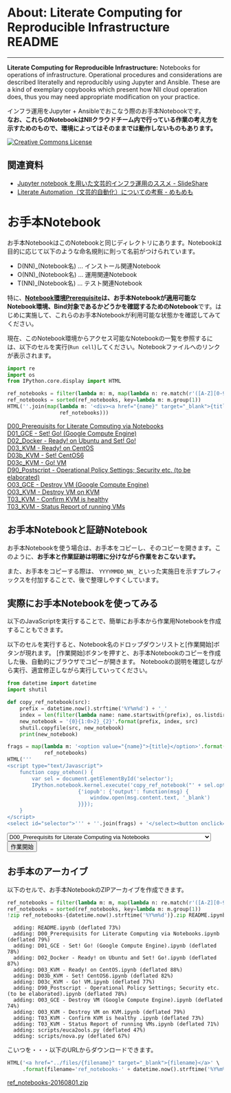 
# About: Literate Computing for Reproducible Infrastructure README

---

**Literate Computing for Reproducible Infrastructure:** Notebooks for operations of infrastructure.  Operational procedures and considerations are described literatelly and reproducibly using Jupyter and Ansible. 
These are a kind of exemplary copybooks which present how NII cloud operation does, thus you may need appropriate modification on your practice.

インフラ運用をJupyter + Ansibleでおこなう際のお手本Notebookです。<br>
**なお、これらのNotebookはNIIクラウドチーム内で行っている作業の考え方を示すためのもので、環境によってはそのままでは動作しないものもあります。**

[![Creative Commons License](https://i.creativecommons.org/l/by/4.0/88x31.png)](http://creativecommons.org/licenses/by/4.0/)

## 関連資料


- [Jupyter notebook を用いた文芸的インフラ運用のススメ - SlideShare](http://www.slideshare.net/nobu758/jupyter-notebook-63167604)
- [Literate Automation（文芸的自動化）についての考察 - めもめも](http://enakai00.hatenablog.com/entry/2016/04/22/204125)



# お手本Notebook

お手本NotebookはこのNotebookと同じディレクトリにあります。Notebookは目的に応じて以下のような命名規則に則って名前がつけられています。

- D(NN)\_(Notebook名) ... インストール関連Notebook
- O(NN)\_(Notebook名) ... 運用関連Notebook
- T(NN)\_(Notebook名) ... テスト関連Notebook

特に、**[Notebook環境Prerequisite](D00_Notebook%E7%92%B0%E5%A2%83Prerequisite.ipynb)は、お手本Notebookが適用可能なNotebook環境、Bind対象であるかどうかを確認するためのNotebook**です。はじめに実施して、これらのお手本Notebookが利用可能な状態かを確認してみてください。

現在、このNotebook環境からアクセス可能なNotebookの一覧を参照するには、以下のセルを実行(`Run cell`)してください。Notebookファイルへのリンクが表示されます。


```python
import re
import os
from IPython.core.display import HTML

ref_notebooks = filter(lambda m: m, map(lambda n: re.match(r'([A-Z][0-9][0-9a-z]+_.*)\.ipynb', n), os.listdir('.')))
ref_notebooks = sorted(ref_notebooks, key=lambda m: m.group(1))
HTML(''.join(map(lambda m: '<div><a href="{name}" target="_blank">{title}</a></div>'.format(name=m.group(0), title=m.group(1)),
                 ref_notebooks)))
```




<div><a href="D00_Prerequisits for Literate Computing via Notebooks.ipynb" target="_blank">D00_Prerequisits for Literate Computing via Notebooks</a></div><div><a href="D01_GCE - Set! Go! (Google Compute Engine).ipynb" target="_blank">D01_GCE - Set! Go! (Google Compute Engine)</a></div><div><a href="D02_Docker - Ready! on Ubuntu and Set! Go!.ipynb" target="_blank">D02_Docker - Ready! on Ubuntu and Set! Go!</a></div><div><a href="D03_KVM - Ready! on CentOS.ipynb" target="_blank">D03_KVM - Ready! on CentOS</a></div><div><a href="D03b_KVM - Set! CentOS6.ipynb" target="_blank">D03b_KVM - Set! CentOS6</a></div><div><a href="D03c_KVM - Go! VM.ipynb" target="_blank">D03c_KVM - Go! VM</a></div><div><a href="D90_Postscript - Operational Policy Settings; Security etc. (to be elaborated).ipynb" target="_blank">D90_Postscript - Operational Policy Settings; Security etc. (to be elaborated)</a></div><div><a href="O03_GCE - Destroy VM (Google Compute Engine).ipynb" target="_blank">O03_GCE - Destroy VM (Google Compute Engine)</a></div><div><a href="O03_KVM - Destroy VM on KVM.ipynb" target="_blank">O03_KVM - Destroy VM on KVM</a></div><div><a href="T03_KVM - Confirm KVM is healthy .ipynb" target="_blank">T03_KVM - Confirm KVM is healthy </a></div><div><a href="T03_KVM - Status Report of running VMs.ipynb" target="_blank">T03_KVM - Status Report of running VMs</a></div>



## お手本Notebookと証跡Notebook

お手本Notebookを使う場合は、お手本をコピーし、そのコピーを開きます。このように、**お手本と作業証跡は明確に分けながら作業をおこないます。**

また、お手本をコピーする際は、 `YYYYMMDD_NN_` といった実施日を示すプレフィックスを付加することで、後で整理しやすくしています。


## 実際にお手本Notebookを使ってみる

以下のJavaScriptを実行することで、簡単にお手本から作業用Notebookを作成することもできます。

以下のセルを実行すると、Notebook名のドロップダウンリストと[作業開始]ボタンが現れます。
[作業開始]ボタンを押すと、お手本Notebookのコピーを作成した後、自動的にブラウザでコピーが開きます。
Notebookの説明を確認しながら実行、適宜修正しながら実行していってください。


```python
from datetime import datetime
import shutil

def copy_ref_notebook(src):
    prefix = datetime.now().strftime('%Y%m%d') + '_'
    index = len(filter(lambda name: name.startswith(prefix), os.listdir('.'))) + 1
    new_notebook = '{0}{1:0>2}_{2}'.format(prefix, index, src)
    shutil.copyfile(src, new_notebook)
    print(new_notebook)

frags = map(lambda m: '<option value="{name}">{title}</option>'.format(name=m.group(0), title=m.group(1)),
            ref_notebooks)
HTML('''
<script type="text/Javascript">
    function copy_otehon() {
        var sel = document.getElementById('selector');
        IPython.notebook.kernel.execute('copy_ref_notebook("' + sel.options[sel.selectedIndex].value + '")',
                       {'iopub': {'output': function(msg) {
                           window.open(msg.content.text, '_blank')
                       }}});
    }
</script>
<select id="selector">''' + ''.join(frags) + '</select><button onclick="copy_otehon()">作業開始</button>')
```





<script type="text/Javascript">
    function copy_otehon() {
        var sel = document.getElementById('selector');
        IPython.notebook.kernel.execute('copy_ref_notebook("' + sel.options[sel.selectedIndex].value + '")',
                       {'iopub': {'output': function(msg) {
                           window.open(msg.content.text, '_blank')
                       }}});
    }
</script>
<select id="selector"><option value="D00_Prerequisits for Literate Computing via Notebooks.ipynb">D00_Prerequisits for Literate Computing via Notebooks</option><option value="D01_GCE - Set! Go! (Google Compute Engine).ipynb">D01_GCE - Set! Go! (Google Compute Engine)</option><option value="D02_Docker - Ready! on Ubuntu and Set! Go!.ipynb">D02_Docker - Ready! on Ubuntu and Set! Go!</option><option value="D03_KVM - Ready! on CentOS.ipynb">D03_KVM - Ready! on CentOS</option><option value="D03b_KVM - Set! CentOS6.ipynb">D03b_KVM - Set! CentOS6</option><option value="D03c_KVM - Go! VM.ipynb">D03c_KVM - Go! VM</option><option value="D90_Postscript - Operational Policy Settings; Security etc. (to be elaborated).ipynb">D90_Postscript - Operational Policy Settings; Security etc. (to be elaborated)</option><option value="O03_GCE - Destroy VM (Google Compute Engine).ipynb">O03_GCE - Destroy VM (Google Compute Engine)</option><option value="O03_KVM - Destroy VM on KVM.ipynb">O03_KVM - Destroy VM on KVM</option><option value="T03_KVM - Confirm KVM is healthy .ipynb">T03_KVM - Confirm KVM is healthy </option><option value="T03_KVM - Status Report of running VMs.ipynb">T03_KVM - Status Report of running VMs</option></select><button onclick="copy_otehon()">作業開始</button>



## お手本のアーカイブ

以下のセルで、お手本NotebookのZIPアーカイブを作成できます。


```python
ref_notebooks = filter(lambda m: m, map(lambda n: re.match(r'([A-Z][0-9][0-9a-z]+_.*)\.ipynb', n), os.listdir('.')))
ref_notebooks = sorted(ref_notebooks, key=lambda m: m.group(1))
!zip ref_notebooks-{datetime.now().strftime('%Y%m%d')}.zip README.ipynb {' '.join(map(lambda n: '"' + n.group(0) + '"', ref_notebooks))} scripts/*
```

      adding: README.ipynb (deflated 73%)
      adding: D00_Prerequisits for Literate Computing via Notebooks.ipynb (deflated 79%)
      adding: D01_GCE - Set! Go! (Google Compute Engine).ipynb (deflated 78%)
      adding: D02_Docker - Ready! on Ubuntu and Set! Go!.ipynb (deflated 87%)
      adding: D03_KVM - Ready! on CentOS.ipynb (deflated 88%)
      adding: D03b_KVM - Set! CentOS6.ipynb (deflated 82%)
      adding: D03c_KVM - Go! VM.ipynb (deflated 77%)
      adding: D90_Postscript - Operational Policy Settings; Security etc. (to be elaborated).ipynb (deflated 78%)
      adding: O03_GCE - Destroy VM (Google Compute Engine).ipynb (deflated 74%)
      adding: O03_KVM - Destroy VM on KVM.ipynb (deflated 79%)
      adding: T03_KVM - Confirm KVM is healthy .ipynb (deflated 73%)
      adding: T03_KVM - Status Report of running VMs.ipynb (deflated 71%)
      adding: scripts/euca2ools.py (deflated 47%)
      adding: scripts/nova.py (deflated 67%)


こいつを・・・以下のURLからダウンロードできます。


```python
HTML('<a href="../files/{filename}" target="_blank">{filename}</a>' \
     .format(filename='ref_notebooks-' + datetime.now().strftime('%Y%m%d') + '.zip'))
```




<a href="../files/ref_notebooks-20160801.zip" target="_blank">ref_notebooks-20160801.zip</a>




```python

```
